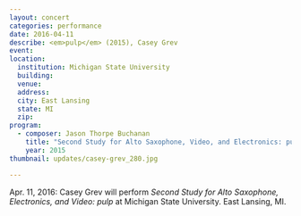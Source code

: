 ```yaml
---
layout: concert
categories: performance
date: 2016-04-11
describe: <em>pulp</em> (2015), Casey Grev
event:
location:
  institution: Michigan State University
  building:
  venue:
  address:
  city: East Lansing
  state: MI
  zip:
program:
  - composer: Jason Thorpe Buchanan
    title: "Second Study for Alto Saxophone, Video, and Electronics: pulp"
    year: 2015
thumbnail: updates/casey-grev_280.jpg

---
```

Apr. 11, 2016: Casey Grev will perform *Second Study for Alto Saxophone, Electronics, and Video: pulp* at Michigan State University. East Lansing, MI.
